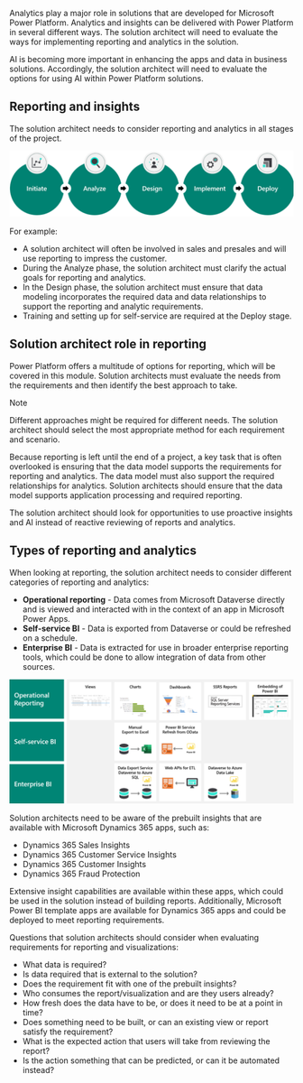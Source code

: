 Analytics play a major role in solutions that are developed for Microsoft Power Platform. Analytics and insights can be delivered with Power Platform in several different ways. The solution architect will need to evaluate the ways for implementing reporting and analytics in the solution.

AI is becoming more important in enhancing the apps and data in business solutions. Accordingly, the solution architect will need to evaluate the options for using AI within Power Platform solutions.

## Reporting and insights

The solution architect needs to consider reporting and analytics in all stages of the project.

![Diagram of project stages.](../media/1-stages.png)

For example:

- A solution architect will often be involved in sales and presales and will use reporting to impress the customer.
- During the Analyze phase, the solution architect must clarify the actual goals for reporting and analytics.
- In the Design phase, the solution architect must ensure that data modeling incorporates the required data and data relationships to support the reporting and analytic requirements.
- Training and setting up for self-service are required at the Deploy stage.

## Solution architect role in reporting

Power Platform offers a multitude of options for reporting, which will be covered in this module. Solution architects must evaluate the needs from the requirements and then identify the best approach to take.

> [!NOTE]
> Different approaches might be required for different needs. The solution architect should select the most appropriate method for each requirement and scenario.

Because reporting is left until the end of a project, a key task that is often overlooked is ensuring that the data model supports the requirements for reporting and analytics. The data model must also support the required relationships for analytics. Solution architects should ensure that the data model supports application processing and required reporting.

The solution architect should look for opportunities to use proactive insights and AI instead of reactive reviewing of reports and analytics.

## Types of reporting and analytics

When looking at reporting, the solution architect needs to consider different categories of reporting and analytics:

- **Operational reporting** - Data comes from Microsoft Dataverse directly and is viewed and interacted with in the context of an app in Microsoft Power Apps.
- **Self-service BI** - Data is exported from Dataverse or could be refreshed on a schedule.
- **Enterprise BI** - Data is extracted for use in broader enterprise reporting tools, which could be done to allow integration of data from other sources.

![Diagram of types of reporting.](../media/1-types-of-reports.png)

Solution architects need to be aware of the prebuilt insights that are available with Microsoft Dynamics 365 apps, such as:

- Dynamics 365 Sales Insights
- Dynamics 365 Customer Service Insights
- Dynamics 365 Customer Insights
- Dynamics 365 Fraud Protection

Extensive insight capabilities are available within these apps, which could be used in the solution instead of building reports. Additionally, Microsoft Power BI template apps are available for Dynamics 365 apps and could be deployed to meet reporting requirements.

Questions that solution architects should consider when evaluating requirements for reporting and visualizations:

- What data is required?
- Is data required that is external to the solution?
- Does the requirement fit with one of the prebuilt insights?
- Who consumes the report/visualization and are they users already?
- How fresh does the data have to be, or does it need to be at a point in time?
- Does something need to be built, or can an existing view or report satisfy the requirement?
- What is the expected action that users will take from reviewing the report?
- Is the action something that can be predicted, or can it be automated instead?
